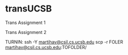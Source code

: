 transUCSB
=========

Trans Assignment 1

Trans Assignment 2

TURNIN:
ssh -Y martihav@csil.cs.ucsb.edu
scp -r FOLER martihav@csil.cs.ucsb.edu:TOFOLDER/
